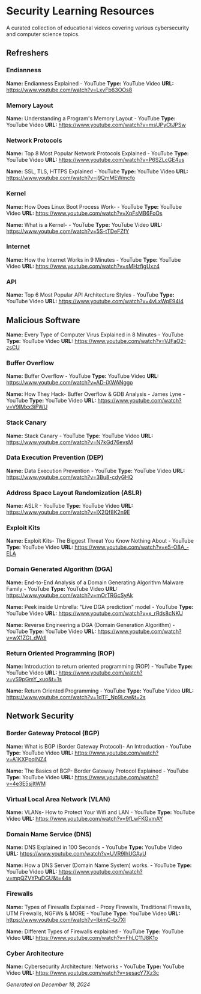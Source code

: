 # Security Learning Resources

A curated collection of educational videos covering various cybersecurity and computer science topics.

## Refreshers
### Endianness
**Name:** Endianness Explained - YouTube
**Type:** YouTube Video
**URL:** https://www.youtube.com/watch?v=LxvFb63OOs8

### Memory Layout
**Name:** Understanding a Program's Memory Layout - YouTube
**Type:** YouTube Video
**URL:** https://www.youtube.com/watch?v=msUPyCtJPSw

### Network Protocols
**Name:** Top 8 Most Popular Network Protocols Explained - YouTube
**Type:** YouTube Video
**URL:** https://www.youtube.com/watch?v=P6SZLcGE4us

**Name:** SSL, TLS, HTTPS Explained - YouTube
**Type:** YouTube Video
**URL:** https://www.youtube.com/watch?v=j9QmMEWmcfo

### Kernel
**Name:** How Does Linux Boot Process Work- - YouTube
**Type:** YouTube Video
**URL:** https://www.youtube.com/watch?v=XpFsMB6FoOs

**Name:** What is a Kernel- - YouTube
**Type:** YouTube Video
**URL:** https://www.youtube.com/watch?v=5S-tTDeFZfY

### Internet
**Name:** How the Internet Works in 9 Minutes - YouTube
**Type:** YouTube Video
**URL:** https://www.youtube.com/watch?v=sMHzfigUxz4

### API
**Name:** Top 6 Most Popular API Architecture Styles - YouTube
**Type:** YouTube Video
**URL:** https://www.youtube.com/watch?v=4vLxWqE94l4

## Malicious Software
**Name:** Every Type of Computer Virus Explained in 8 Minutes - YouTube
**Type:** YouTube Video
**URL:** https://www.youtube.com/watch?v=VJFaO2-zsCU

### Buffer Overflow
**Name:** Buffer Overflow - YouTube
**Type:** YouTube Video
**URL:** https://www.youtube.com/watch?v=AD-iXWANggo

**Name:** How They Hack- Buffer Overflow & GDB Analysis - James Lyne - YouTube
**Type:** YouTube Video
**URL:** https://www.youtube.com/watch?v=V9lMxx3iFWU

### Stack Canary
**Name:** Stack Canary - YouTube
**Type:** YouTube Video
**URL:** https://www.youtube.com/watch?v=N7kGd76evsM

### Data Execution Prevention (DEP)
**Name:** Data Execution Prevention - YouTube
**Type:** YouTube Video
**URL:** https://www.youtube.com/watch?v=3Bu8-cdyGHQ

### Address Space Layout Randomization (ASLR)
**Name:** ASLR - YouTube
**Type:** YouTube Video
**URL:** https://www.youtube.com/watch?v=IX2Qf8K2n9E

### Exploit Kits
**Name:** Exploit Kits- The Biggest Threat You Know Nothing About - YouTube
**Type:** YouTube Video
**URL:** https://www.youtube.com/watch?v=e5-O8A_-ELA

### Domain Generated Algorithm (DGA)
**Name:** End-to-End Analysis of a Domain Generating Algorithm Malware Family - YouTube
**Type:** YouTube Video
**URL:** https://www.youtube.com/watch?v=mOrTRGcSyAk

**Name:** Peek inside Umbrella: "Live DGA prediction" model - YouTube
**Type:** YouTube Video
**URL:** https://www.youtube.com/watch?v=x_rRds8cNKU

**Name:** Reverse Engineering a DGA (Domain Generation Algorithm) - YouTube
**Type:** YouTube Video
**URL:** https://www.youtube.com/watch?v=wX1ZGt_dWdI

### Return Oriented Programming (ROP)
**Name:** Introduction to return oriented programming (ROP) - YouTube
**Type:** YouTube Video
**URL:** https://www.youtube.com/watch?v=yS9pGmY_xuo&t=1s

**Name:** Return Oriented Programming - YouTube
**Type:** YouTube Video
**URL:** https://www.youtube.com/watch?v=1dTF_Np9Lcw&t=2s

## Network Security
### Border Gateway Protocol (BGP)
**Name:** What is BGP (Border Gateway Protocol)- An Introduction - YouTube
**Type:** YouTube Video
**URL:** https://www.youtube.com/watch?v=A1KXPpqlNZ4

**Name:** The Basics of BGP- Border Gateway Protocol Explained - YouTube
**Type:** YouTube Video
**URL:** https://www.youtube.com/watch?v=4e3E5sjItWM

### Virtual Local Area Network (VLAN)
**Name:** VLANs- How to Protect Your Wifi and LAN - YouTube
**Type:** YouTube Video
**URL:** https://www.youtube.com/watch?v=9fLwFKGvmAY

### Domain Name Service (DNS)
**Name:** DNS Explained in 100 Seconds - YouTube
**Type:** YouTube Video
**URL:** https://www.youtube.com/watch?v=UVR9lhUGAyU

**Name:** How a DNS Server (Domain Name System) works. - YouTube
**Type:** YouTube Video
**URL:** https://www.youtube.com/watch?v=mpQZVYPuDGU&t=44s

### Firewalls
**Name:** Types of Firewalls Explained - Proxy Firewalls, Traditional Firewalls, UTM Firewalls, NGFWs & MORE - YouTube
**Type:** YouTube Video
**URL:** https://www.youtube.com/watch?v=IbimC-tx7XI

**Name:** Different Types of Firewalls explained - YouTube
**Type:** YouTube Video
**URL:** https://www.youtube.com/watch?v=FhLC11J8K1o

### Cyber Architecture
**Name:** Cybersecurity Architecture: Networks - YouTube
**Type:** YouTube Video
**URL:** https://www.youtube.com/watch?v=sesacY7Xz3c

*Generated on December 18, 2024*
